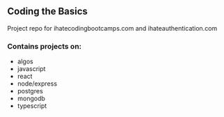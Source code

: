## Coding the Basics

Project repo for ihatecodingbootcamps.com and ihateauthentication.com 

### Contains projects on: 

* algos
* javascript
* react
* node/express
* postgres
* mongodb
* typescript